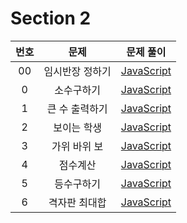 # Section 2

| 번호 |      문제       |               문제 풀이               |
| :--: | :-------------: | :-----------------------------------: |
|  00  | 임시반장 정하기 | [JavaScript](./00-임시반장_정하기.js) |
|  0   |   소수구하기    |    [JavaScript](./0-소수구하기.js)    |
|  1   | 큰 수 출력하기  |  [JavaScript](./1-큰_수_출력하기.js)  |
|  2   |   보이는 학생   |   [JavaScript](./2-보이는_학생.js)    |
|  3   |  가위 바위 보   |   [JavaScript](./3-가위_바위_보.js)   |
|  4   |    점수계산     |     [JavaScript](./4-점수계산.js)     |
|  5   |   등수구하기    |    [JavaScript](./5-등수구하기.js)    |
|  6   |  격자판 최대합  |  [JavaScript](./6-격자판_최대합.js)   |
